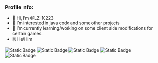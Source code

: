 ### Profile Info:
- 👋 Hi, I’m @LZ-10223
- 👀 I’m interested in java code and some other projects
- 🌱 I’m currently learning/working on some client side modifications for certain games.
- 🗒 He/Him
  
![Static Badge](https://img.shields.io/badge/Not%20A%20-%20Script%20Kiddie%20-%20orange)
![Static Badge](https://img.shields.io/badge/Works%20On%20-%20My%20Machine%20-%20magenta)
![Static Badge](https://img.shields.io/badge/School%20Account%20-%20green)
![Static Badge](https://img.shields.io/badge/Skidder%20-%20101%20-%20purple)
![Static Badge](https://img.shields.io/badge/Linux%20not%20-%20Windows%20-%20red)

